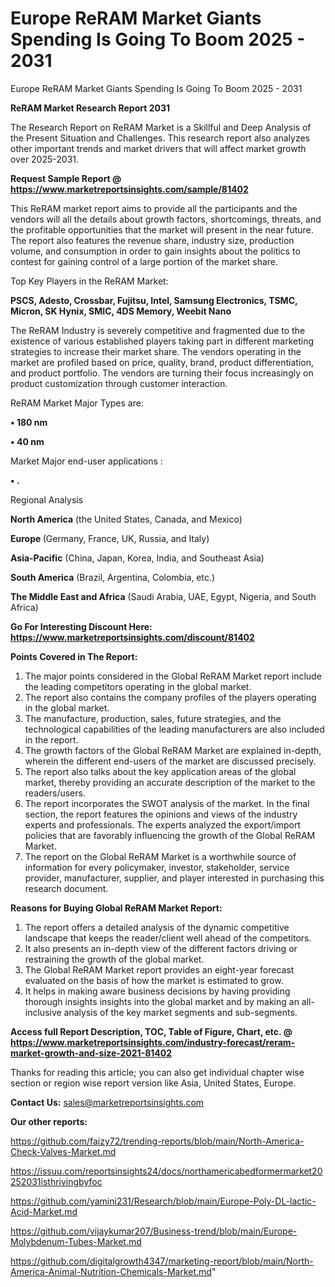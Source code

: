# Europe ReRAM Market Giants Spending Is Going To Boom 2025 - 2031
Europe ReRAM Market Giants Spending Is Going To Boom 2025 - 2031

<strong>ReRAM Market Research Report 2031</strong>

The Research Report on ReRAM Market is a Skillful and Deep Analysis of the Present Situation and Challenges. This research report also analyzes other important trends and market drivers that will affect market growth over 2025-2031.

<strong>Request Sample Report @ <a href=https://www.marketreportsinsights.com/sample/81402>https://www.marketreportsinsights.com/sample/81402</a></strong>

This ReRAM market report aims to provide all the participants and the vendors will all the details about growth factors, shortcomings, threats, and the profitable opportunities that the market will present in the near future. The report also features the revenue share, industry size, production volume, and consumption in order to gain insights about the politics to contest for gaining control of a large portion of the market share.

Top Key Players in the ReRAM Market:

<strong>PSCS, Adesto, Crossbar, Fujitsu, Intel, Samsung Electronics, TSMC, Micron, SK Hynix, SMIC, 4DS Memory, Weebit Nano</strong>

The ReRAM Industry is severely competitive and fragmented due to the existence of various established players taking part in different marketing strategies to increase their market share. The vendors operating in the market are profiled based on price, quality, brand, product differentiation, and product portfolio. The vendors are turning their focus increasingly on product customization through customer interaction.

ReRAM Market Major Types are:

<strong>• 180 nm

• 40 nm</strong>

Market Major end-user applications :

<strong>• .</strong>

Regional Analysis

</u><strong><b>North America</b></strong> (the United States, Canada, and Mexico)

<strong><b>Europe </b></strong>(Germany, France, UK, Russia, and Italy)

<strong><b>Asia-Pacific</b></strong> (China, Japan, Korea, India, and Southeast Asia)

<strong><b>South America</b></strong> (Brazil, Argentina, Colombia, etc.)

<strong><b>The Middle East and Africa</b></strong> (Saudi Arabia, UAE, Egypt, Nigeria, and South Africa)

<strong>Go For Interesting Discount Here: <a href=https://www.marketreportsinsights.com/discount/81402>https://www.marketreportsinsights.com/discount/81402</a></strong>

<strong>Points Covered in The Report:</strong>
<ol>
  <li>The major points considered in the Global ReRAM Market report include the leading competitors operating in the global market.</li>
  <li>The report also contains the company profiles of the players operating in the global market.</li>
  <li>The manufacture, production, sales, future strategies, and the technological capabilities of the leading manufacturers are also included in the report.</li>
  <li>The growth factors of the Global ReRAM Market are explained in-depth, wherein the different end-users of the market are discussed precisely.</li>
  <li>The report also talks about the key application areas of the global market, thereby providing an accurate description of the market to the readers/users.</li>
  <li>The report incorporates the SWOT analysis of the market. In the final section, the report features the opinions and views of the industry experts and professionals. The experts analyzed the export/import policies that are favorably influencing the growth of the Global ReRAM Market.</li>
  <li>The report on the Global ReRAM Market is a worthwhile source of information for every policymaker, investor, stakeholder, service provider, manufacturer, supplier, and player interested in purchasing this research document.</li>
</ol>
<strong>Reasons for Buying Global ReRAM Market Report:</strong>

<ol>
  <li>The report offers a detailed analysis of the dynamic competitive landscape that keeps the reader/client well ahead of the competitors.</li>
  <li>It also presents an in-depth view of the different factors driving or restraining the growth of the global market.</li>
  <li>The Global ReRAM Market report provides an eight-year forecast evaluated on the basis of how the market is estimated to grow.</li>
  <li>It helps in making aware business decisions by having providing thorough insights insights into the global market and by making an all-inclusive analysis of the key market segments and sub-segments.</li>
</ol>
<strong>Access full Report Description, TOC, Table of Figure, Chart, etc. @ <a href=https://www.marketreportsinsights.com/industry-forecast/reram-market-growth-and-size-2021-81402>https://www.marketreportsinsights.com/industry-forecast/reram-market-growth-and-size-2021-81402</a></strong>


Thanks for reading this article; you can also get individual chapter wise section or region wise report version like Asia, United States, Europe.

<strong>Contact Us:</strong>
sales@marketreportsinsights.com

<strong>Our other reports:</strong>

<a href=https://github.com/faizy72/trending-reports/blob/main/North-America-Check-Valves-Market.md>https://github.com/faizy72/trending-reports/blob/main/North-America-Check-Valves-Market.md</a>

<a href=https://issuu.com/reportsinsights24/docs/northamericabedformermarket20252031isthrivingbyfoc>https://issuu.com/reportsinsights24/docs/northamericabedformermarket20252031isthrivingbyfoc</a>

<a href=https://github.com/yamini231/Research/blob/main/Europe-Poly-DL-lactic-Acid-Market.md>https://github.com/yamini231/Research/blob/main/Europe-Poly-DL-lactic-Acid-Market.md</a>

<a href=https://github.com/vijaykumar207/Business-trend/blob/main/Europe-Molybdenum-Tubes-Market.md>https://github.com/vijaykumar207/Business-trend/blob/main/Europe-Molybdenum-Tubes-Market.md</a>

<a href=https://github.com/digitalgrowth4347/marketing-report/blob/main/North-America-Animal-Nutrition-Chemicals-Market.md>https://github.com/digitalgrowth4347/marketing-report/blob/main/North-America-Animal-Nutrition-Chemicals-Market.md</a>"
